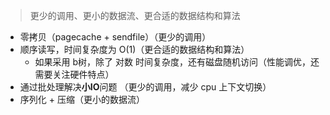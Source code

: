 
> 更少的调用、更小的数据流、更合适的数据结构和算法

* 零拷贝（pagecache + sendfile）（更少的调用）
* 顺序读写，时间复杂度为 O(1)（更合适的数据结构和算法）
    * 如果采用 b树，除了 对数 时间复杂度，还有磁盘随机访问（性能调优，还需要关注硬件特点）
* 通过批处理解决**小IO**问题 （更少的调用，减少 cpu 上下文切换）
* 序列化 + 压缩（更小的数据流）